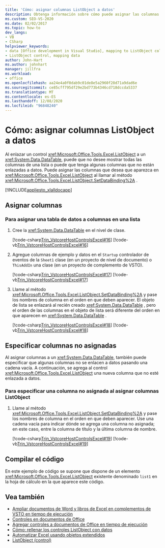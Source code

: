 ```yaml
---
title: 'Cómo: asignar columnas ListObject a datos'
description: Obtenga información sobre cómo puede asignar las columnas que desea que aparezcan en ListObject cuando se llama al método SetDataBinding.
ms.custom: SEO-VS-2020
ms.date: 02/02/2017
ms.topic: how-to
dev_langs:
- VB
- CSharp
helpviewer_keywords:
- data [Office development in Visual Studio], mapping to ListObject column
- ListObject control, mapping data
author: John-Hart
ms.author: johnhart
manager: jillfra
ms.workload:
- office
ms.openlocfilehash: aa24e4a0f0dab9c01de8e5a2960f28d71a9dad6e
ms.sourcegitcommit: ce85cff795df29e2bd773b4346cd718dccda5337
ms.translationtype: MT
ms.contentlocale: es-ES
ms.lasthandoff: 12/08/2020
ms.locfileid: "96848240"
---
```

# <a name="how-to-map-listobject-columns-to-data"></a>Cómo: asignar columnas ListObject a datos
  Al enlazar un control <xref:Microsoft.Office.Tools.Excel.ListObject> a un <xref:System.Data.DataTable>, puede que no desee mostrar todas las columnas de una lista o puede que tenga algunas columnas que no están enlazadas a datos. Puede asignar las columnas que desea que aparezca en <xref:Microsoft.Office.Tools.Excel.ListObject> al llamar al método <xref:Microsoft.Office.Tools.Excel.ListObject.SetDataBinding%2A> .

 [!INCLUDE[appliesto_xlalldocapp](../vsto/includes/appliesto-xlalldocapp-md.md)]

## <a name="map-columns"></a>Asignar columnas

### <a name="to-map-a-data-table-to-columns-in-a-list"></a>Para asignar una tabla de datos a columnas en una lista

1. Cree la <xref:System.Data.DataTable> en el nivel de clase.

     [!code-csharp[Trin_VstcoreHostControlsExcel#16](../vsto/codesnippet/CSharp/Trin_VstcoreHostControlsExcelCS/Sheet3.cs#16)]
     [!code-vb[Trin_VstcoreHostControlsExcel#16](../vsto/codesnippet/VisualBasic/Trin_VstcoreHostControlsExcelVB/Sheet3.vb#16)]

2. Agregue columnas de ejemplo y datos en el `Startup` controlador de eventos de la `Sheet1` clase (en un proyecto de nivel de documento) o `ThisAddIn` una clase (en un proyecto de complemento de VSTO).

     [!code-csharp[Trin_VstcoreHostControlsExcel#17](../vsto/codesnippet/CSharp/Trin_VstcoreHostControlsExcelCS/Sheet3.cs#17)]
     [!code-vb[Trin_VstcoreHostControlsExcel#17](../vsto/codesnippet/VisualBasic/Trin_VstcoreHostControlsExcelVB/Sheet3.vb#17)]

3. Llame al método <xref:Microsoft.Office.Tools.Excel.ListObject.SetDataBinding%2A> y pase los nombres de columna en el orden en que deben aparecer. El objeto de lista se enlazará al recién creado <xref:System.Data.DataTable> , pero el orden de las columnas en el objeto de lista será diferente del orden en que aparecen en <xref:System.Data.DataTable> .

     [!code-csharp[Trin_VstcoreHostControlsExcel#18](../vsto/codesnippet/CSharp/Trin_VstcoreHostControlsExcelCS/Sheet3.cs#18)]
     [!code-vb[Trin_VstcoreHostControlsExcel#18](../vsto/codesnippet/VisualBasic/Trin_VstcoreHostControlsExcelVB/Sheet3.vb#18)]

## <a name="specify-unmapped-columns"></a>Especificar columnas no asignadas
 Al asignar columnas a un <xref:System.Data.DataTable>, también puede especificar que algunas columnas no se enlacen a datos pasando una cadena vacía. A continuación, se agrega al control <xref:Microsoft.Office.Tools.Excel.ListObject> una nueva columna que no esté enlazada a datos.

### <a name="to-specify-an-unmapped-column-when-mapping-listobject-columns"></a>Para especificar una columna no asignada al asignar columnas ListObject

1. Llame al método <xref:Microsoft.Office.Tools.Excel.ListObject.SetDataBinding%2A> y pase los nombres de columna en el orden en que deben aparecer. Use una cadena vacía para indicar dónde se agrega una columna no asignada; en este caso, entre la columna de título y la última columna de nombre.

     [!code-csharp[Trin_VstcoreHostControlsExcel#19](../vsto/codesnippet/CSharp/Trin_VstcoreHostControlsExcelCS/Sheet3.cs#19)]
     [!code-vb[Trin_VstcoreHostControlsExcel#19](../vsto/codesnippet/VisualBasic/Trin_VstcoreHostControlsExcelVB/Sheet3.vb#19)]

## <a name="compile-the-code"></a>Compilar el código
 En este ejemplo de código se supone que dispone de un elemento <xref:Microsoft.Office.Tools.Excel.ListObject> existente denominado `list1` en la hoja de cálculo en la que aparece este código.

## <a name="see-also"></a>Vea también
- [Ampliar documentos de Word y libros de Excel en complementos de VSTO en tiempo de ejecución](../vsto/extending-word-documents-and-excel-workbooks-in-vsto-add-ins-at-run-time.md)
- [Controles en documentos de Office](../vsto/controls-on-office-documents.md)
- [Agregar controles a documentos de Office en tiempo de ejecución](../vsto/adding-controls-to-office-documents-at-run-time.md)
- [Cómo: rellenar los controles ListObject con datos](../vsto/how-to-fill-listobject-controls-with-data.md)
- [Automatizar Excel usando objetos extendidos](../vsto/automating-excel-by-using-extended-objects.md)
- [ListObject (control)](../vsto/listobject-control.md)
